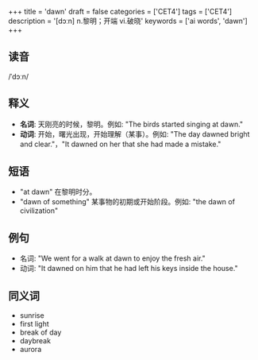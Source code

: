 +++
title = 'dawn'
draft = false
categories = ['CET4']
tags = ['CET4']
description = '[dɔːn] n.黎明；开端 vi.破晓'
keywords = ['ai words', 'dawn']
+++

## 读音
/ˈdɔːn/

## 释义
- **名词**: 天刚亮的时候，黎明。例如: "The birds started singing at dawn."
- **动词**: 开始，曙光出现，开始理解（某事）。例如: "The day dawned bright and clear."，"It dawned on her that she had made a mistake."

## 短语
- "at dawn" 在黎明时分。
- "dawn of something" 某事物的初期或开始阶段。例如: "the dawn of civilization"

## 例句
- 名词: "We went for a walk at dawn to enjoy the fresh air."
- 动词: "It dawned on him that he had left his keys inside the house."

## 同义词
- sunrise
- first light
- break of day
- daybreak
- aurora
